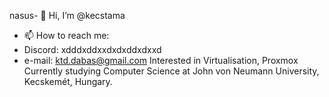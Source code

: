 nasus- 👋 Hi, I’m @kecstama
- 📫 How to reach me: 
-   Discord: xdddxddxxdxdxddxdxxd
-   e-mail: ktd.dabas@gmail.com
Interested in Virtualisation, Proxmox
Currently studying Computer Science at John von Neumann University, Kecskemét, Hungary.
